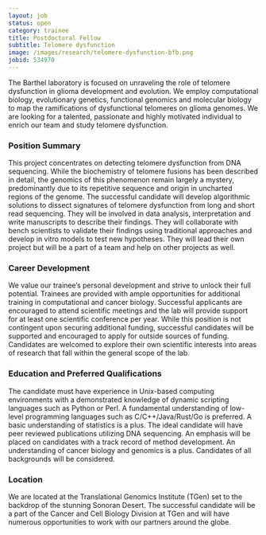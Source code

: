 ```yaml
---
layout: job
status: open
category: trainee
title: Postdoctoral Fellow
subtitle: Telomere dysfunction
image: /images/research/telomere-dysfunction-bfb.png
jobid: 534970
---
```


The Barthel laboratory is focused on unraveling the role of telomere dysfunction in glioma development and evolution. We employ computational biology, evolutionary genetics, functional genomics and molecular biology to map the ramifications of dysfunctional telomeres on glioma genomes. We are looking for a talented, passionate and highly motivated individual to enrich our team and study telomere dysfunction.

### Position Summary
This project concentrates on detecting telomere dysfunction from DNA sequencing. While the biochemistry of telomere fusions has been described in detail, the genomics of this phenomenon remain largely a mystery, predominantly due to its repetitive sequence and origin in uncharted regions of the genome. The successful candidate will develop algorithmic solutions to dissect signatures of telomere dysfunction from long and short read sequencing. They will be involved in data analysis, interpretation and write manuscripts to describe their findings. They will collaborate with bench scientists to validate their findings using traditional approaches and develop in vitro models to test new hypotheses. They will lead their own project but will be a part of a team and help on other projects as well.

### Career Development
We value our trainee’s personal development and strive to unlock their full potential. Trainees are provided with ample opportunities for additional training in computational and cancer biology. Successful applicants are encouraged to attend scientific meetings and the lab will provide support for at least one scientific conference per year. While this position is not contingent upon securing additional funding, successful candidates will be supported and encouraged to apply for outside sources of funding. Candidates are welcomed to explore their own scientific interests into areas of research that fall within the general scope of the lab. 

### Education and Preferred Qualifications
The candidate must have experience in Unix-based computing environments with a demonstrated knowledge of dynamic scripting languages such as Python or Perl. A fundamental understanding of low-level programming languages such as C/C++/Java/Rust/Go is preferred. A basic understanding of statistics is a plus. The ideal candidate will have peer reviewed publications utilizing DNA sequencing. An emphasis will be placed on candidates with a track record of method development. An understanding of cancer biology and genomics is a plus. Candidates of all backgrounds will be considered.

### Location
We are located at the Translational Genomics Institute (TGen) set to the backdrop of the stunning Sonoran Desert. The successful candidate will be a part of the Cancer and Cell Biology Division at TGen and will have numerous opportunities to work with our partners around the globe.
